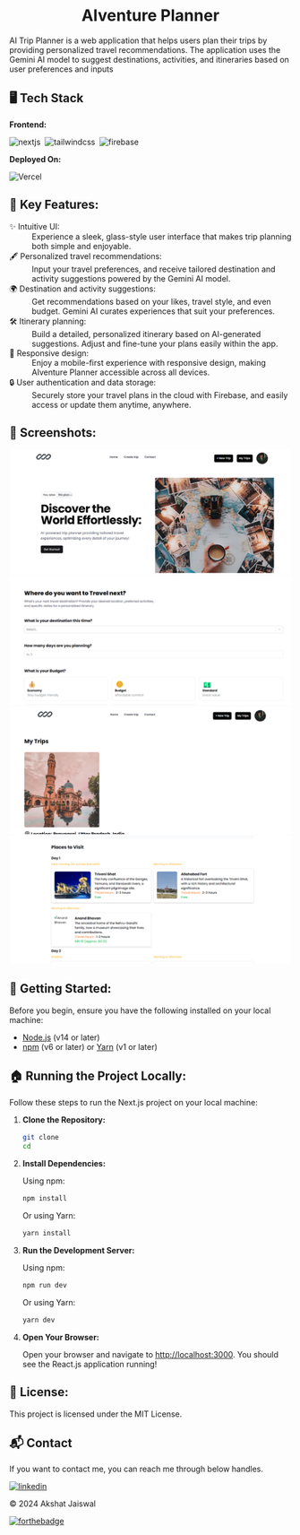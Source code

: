 <h1 align="center">AIventure Planner</h1>

<p>AI Trip Planner is a web application that helps users plan their trips by providing personalized travel recommendations. The application uses the Gemini AI model to suggest destinations, activities, and itineraries based on user preferences and inputs</p>

<!-- [Visit Now](/) 🚀 -->

## 🖥️ Tech Stack
**Frontend:**

![nextjs](https://img.shields.io/badge/next%20js-000000?style=for-the-badge&logo=nextdotjs&logoColor=white)&nbsp;
![tailwindcss](https://img.shields.io/badge/Tailwind_CSS-38B2AC?style=for-the-badge&logo=tailwind-css&logoColor=white)&nbsp;
![firebase](https://img.shields.io/badge/Firebase-FFCA28?style=for-the-badge&logo=firebase&logoColor=white)&nbsp;


**Deployed On:**

![Vercel](https://img.shields.io/badge/Vercel-000000?style=for-the-badge&logo=vercel&logoColor=white)


## 📌 Key Features:
<dl>
<dt>✨ Intuitive UI: </dt><dd> Experience a sleek, glass-style user interface that makes trip planning both simple and enjoyable.</dd>

<dt>🖋️ Personalized travel recommendations:</dt>
<dd> Input your travel preferences, and receive tailored destination and activity suggestions powered by the Gemini AI model.</dd>

<dt>🌍 Destination and activity suggestions:</dt>
<dd> Get recommendations based on your likes, travel style, and even budget. Gemini AI curates experiences that suit your preferences.</dd>

<dt>🛠️ Itinerary planning:</dt>
<dd> Build a detailed, personalized itinerary based on AI-generated suggestions. Adjust and fine-tune your plans easily within the app.</dd>

<dt>📱 Responsive design:</dt>
<dd> Enjoy a mobile-first experience with responsive design, making AIventure Planner accessible across all devices.</dd>

<dt>🔒 User authentication and data storage:</dt>
<dd> Securely store your travel plans in the cloud with Firebase, and easily access or update them anytime, anywhere.</dd>
</dl>

## 📌 Screenshots:
![home](/src/assets/home.png)
![create](/src/assets/create.png)
![my-trip](/src/assets/my-trip.png)
![view-trip](/src/assets/view-trip.png)


## 🚀 Getting Started:

Before you begin, ensure you have the following installed on your local machine:

- [Node.js](https://nodejs.org/) (v14 or later)
- [npm](https://www.npmjs.com/) (v6 or later) or [Yarn](https://yarnpkg.com/) (v1 or later)

## 🏠 Running the Project Locally:

Follow these steps to run the Next.js project on your local machine:

1. **Clone the Repository:**

    ```sh
    git clone 
    cd 
    ```

2. **Install Dependencies:**

    Using npm:

    ```sh
    npm install
    ```

    Or using Yarn:

    ```sh
    yarn install
    ```

3. **Run the Development Server:**

    Using npm:

    ```sh
    npm run dev
    ```

    Or using Yarn:

    ```sh
    yarn dev
    ```

4. **Open Your Browser:**

    Open your browser and navigate to [http://localhost:3000](http://localhost:3000). You should see the React.js application running!


## 📜 License:

This project is licensed under the MIT License.

<h2>📬 Contact</h2>

If you want to contact me, you can reach me through below handles.

[![linkedin](https://img.shields.io/badge/LinkedIn-0077B5?style=for-the-badge&logo=linkedin&logoColor=white)](https://www.linkedin.com/in/harshita-barnwal-17a732234/)

© 2024 Akshat Jaiswal


[![forthebadge](https://forthebadge.com/images/badges/built-with-love.svg)](https://forthebadge.com)
